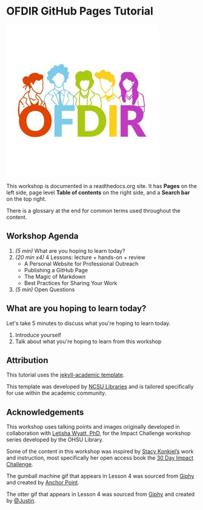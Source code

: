 # OFDIR GitHub Pages Tutorial
![ofdir](images/ofdir_ohsu.png)

This workshop is documented in a readthedocs.org site.  It has **Pages** on the left side, page level **Table of contents** on the right side, and a **Search bar** on the top right.

There is a glossary at the end for common terms used throughout the content.
 
## Workshop Agenda

1. *(5 min)* What are you hoping to learn today?
1. *(20 min x4)* 4 Lessons: lecture + hands-on + review
    - A Personal Website for Professional Outreach
    - Publishing a GitHub Page
    - The Magic of Markdown
    - Best Practices for Sharing Your Work
1. *(5 min)* Open Questions

## What are you hoping to learn today?

Let's take 5 minutes to discuss what you're hoping to learn today.

1. Introduce yourself
1. Talk about what you're hoping to learn from this workshop

## Attribution

This tutorial uses the [jekyll-academic template](https://github.com/NCSU-Libraries/jekyll-academic).

This template was developed by [NCSU Libraries](https://www.lib.ncsu.edu/) and is tailored specifically for use within the academic community.

## Acknowledgements

This workshop uses talking points and images originally developed in collaboration with [Letisha Wyatt, PhD](https://www.letisharwyatt.com), for the Impact Challenge workshop series developed by the OHSU Library.

Some of the content in this workshop was inspired by [Stacy Konkiel’s]( https://stacykonkiel.org/) work and instruction, most specifically her open access book the [30 Day Impact Challenge]( http://blog.impactstory.org/research-impact-challenge-ebook/). 

The gumball machine gif that appears in Lesson 4 was sourced from [Giphy]( https://giphy.com/) and created by [Anchor Point](https://www.anchorpoint.work/).  

The otter gif that appears in Lesson 4 was sourced from [Giphy]( https://giphy.com/) and created by [@Justin](https://giphy.com/justin/). 


